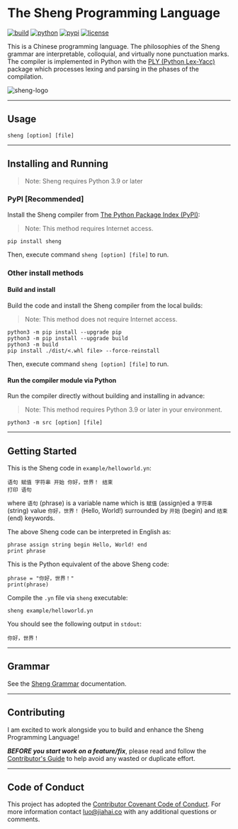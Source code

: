 # The Sheng Programming Language

[![build](https://img.shields.io/github/workflow/status/luojiahai/sheng/Upload%20Python%20Package?style=flat-square)](https://github.com/luojiahai/sheng/actions/workflows/python-publish.yml)
[![python](https://img.shields.io/pypi/pyversions/sheng?style=flat-square)](https://pypi.org/project/sheng/)
[![pypi](https://img.shields.io/pypi/v/sheng?style=flat-square)](https://pypi.org/project/sheng/)
[![license](https://img.shields.io/pypi/l/sheng?style=flat-square)](https://pypi.org/project/sheng/)

This is a Chinese programming language. The philosophies of the Sheng grammar are interpretable, colloquial, and virtually none punctuation marks. The compiler is implemented in Python with the [PLY (Python Lex-Yacc)](https://github.com/dabeaz/ply) package which processes lexing and parsing in the phases of the compilation.

![sheng-logo](./repository-open-graph.jpg)

---

## Usage

```
sheng [option] [file]
```

---

## Installing and Running

> Note: Sheng requires Python 3.9 or later

### PyPI [Recommended]

Install the Sheng compiler from [The Python Package Index (PyPI)](https://pypi.org/project/sheng/):
> Note: This method requires Internet access.
```
pip install sheng
```
Then, execute command `sheng [option] [file]` to run.

### Other install methods

#### Build and install

Build the code and install the Sheng compiler from the local builds:
> Note: This method does not require Internet access.
```
python3 -m pip install --upgrade pip
python3 -m pip install --upgrade build
python3 -m build
pip install ./dist/<.whl file> --force-reinstall
```
Then, execute command `sheng [option] [file]` to run.

#### Run the compiler module via Python

Run the compiler directly without building and installing in advance:
> Note: This method requires Python 3.9 or later in your environment.
```
python3 -m src [option] [file]
```

---

## Getting Started

This is the Sheng code in `example/helloworld.yn`:
```
语句 赋值 字符串 开始 你好，世界！ 结束
打印 语句
```
where `语句` (phrase) is a variable name which is `赋值` (assign)ed a `字符串` (string) value `你好，世界！` (Hello, World!) surrounded by `开始` (begin) and `结束` (end) keywords.

The above Sheng code can be interpreted in English as:
```
phrase assign string begin Hello, World! end
print phrase
```

This is the Python equivalent of the above Sheng code:
```
phrase = "你好，世界！"
print(phrase)
```

Compile the `.yn` file via `sheng` executable:
```
sheng example/helloworld.yn
```

You should see the following output in `stdout`:
```
你好，世界！
```

---

## Grammar

See the [Sheng Grammar](./GRAMMAR.md) documentation.

---

## Contributing

I am excited to work alongside you to build and enhance the Sheng Programming Language\!

***BEFORE you start work on a feature/fix***, please read and follow the [Contributor's Guide](./CONTRIBUTING.md) to help avoid any wasted or duplicate effort.

---

## Code of Conduct

This project has adopted the [Contributor Covenant Code of Conduct](./CODE_OF_CONDUCT.md). For more information contact [luo@jiahai.co](mailto:luo@jiahai.co) with any additional questions or comments.
